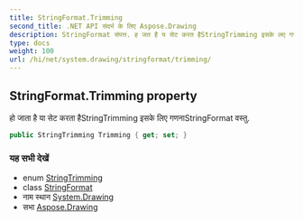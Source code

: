```yaml
---
title: StringFormat.Trimming
second_title: .NET API संदर्भ के लिए Aspose.Drawing
description: StringFormat संपत्त. ह जत है य सेट करत हैStringTrimming इसके लए गणनStringFormat वस्तु.
type: docs
weight: 100
url: /hi/net/system.drawing/stringformat/trimming/
---
```

## StringFormat.Trimming property

हो जाता है या सेट करता हैStringTrimming इसके लिए गणनाStringFormat वस्तु.

```csharp
public StringTrimming Trimming { get; set; }
```

### यह सभी देखें

* enum [StringTrimming](../../stringtrimming/)
* class [StringFormat](../)
* नाम स्थान [System.Drawing](../../stringformat/)
* सभा [Aspose.Drawing](../../../)


